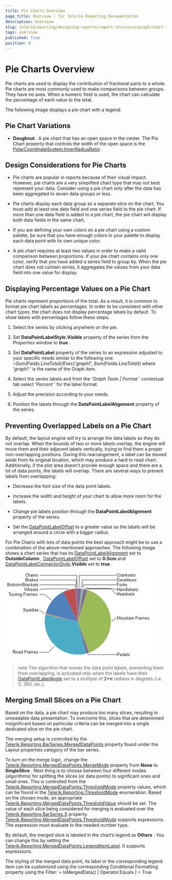 ```yaml
---
title: Pie Charts Overview
page_title: Overview | for Telerik Reporting Documentation
description: Overview
slug: telerikreporting/designing-reports/report-structure/graph/chart-types/pie-charts/overview
tags: overview
published: True
position: 0
---
```


# Pie Charts Overview



Pie charts are used to display the contribution of fractional parts to a whole. Pie charts are most commonly         used to make comparisons between groups. They have no axes. When a numeric field is used, the chart can calculate         the percentage of each value to the total.       

The following image displays a pie chart with a legend:

## Pie Chart Variations

* __Doughnut__ . A pie chart that has an open space in the center. The Pie Chart property that controls the width of the open space               is the                 [PolarCoordinateSystem.InnerRadiusRatio](https://docs.telerik.com/reporting/p-telerik-reporting-polarcoordinatesystem-innerradiusratio) .             

## Design Considerations for Pie Charts

* Pie charts are popular in reports because of their visual impact. However, pie charts are a very               simplified chart type that may not best represent your data. Consider using a pie chart only after the data has               been aggregated to seven data groups or less.             

* Pie charts display each data group as a separate slice on the chart. You must add at least one data               field and one series field to the pie chart. If more than one data field is added to a pie chart, the pie chart               will display both data fields in the same chart.             

* If you are defining your own colors on a pie chart using a custom palette, be sure that you have               enough colors in your palette to display each data point with its own unique color.             

* A pie chart requires at least two values in order to make a valid comparison between proportions.               If your pie chart contains only one color, verify that you have added a series field to group by. When the pie chart               does not contain series, it aggregates the values from your data field into one value for display.             

## Displaying Percentage Values on a Pie Chart

Pie charts represent proportions of the total. As a result, it is common to format pie chart           labels as percentages. In order to be consistent with other chart types, the chart does not display percentage labels by default.           To show labels with percentages follow these steps:         

1. Select the series by clicking anywhere on the pie.

1. Set __DataPointLabelStyle.Visible__  property of the series from the *Properties*  window to __true__ .             

1. Set __DataPointLabel__  property of the series to an expression adjusted to your specific needs similar to the following one: *=Sum(Fields.LineTotal)/Exec('graph1', Sum(Fields.LineTotal))*  where '*graph1* ' is the name of the Graph item.             

1. Select the series labels and from the '*Graph Tools | Format* ' contextual tab select '*Percent* ' for the label format.             

1. Adjust the precision according to your needs.

1. Position the labels through the __DataPointLabelAlignment__  property of the series.             

## Preventing Overlapped Labels on a Pie Chart

By default, the layout engine will try to arrange the data labels so they do not overlap. When the bounds of two or more labels overlap,           the engine will move them and their adjacent labels vertically, trying to find them a proper non-overlapping positions. During this rearrangement,           a label can be moved aside from its original location, which may produce a hard to read chart. Additionally, if the plot area doesn't provide           enough space and there are a lot of data points, the labels will overlap. There are several ways to prevent labels from overlapping:         

* Decrease the font size of the data point labels.

* Increase the width and height of your chart to allow more room for the labels.

* Change pie labels position through the __DataPointLabelAlignment__  property of the series.             

* Set the [DataPointLabelOffset](/reporting/api/Telerik.Reporting.BarSeries#Telerik_Reporting_BarSeries_DataPointLabelOffset) to a greater value               so the labels will be arranged around a circle with a bigger radius.             

For Pie Charts with lots of data points the best approach might be to use a combination of the above-mentioned approaches.           The following image shows a chart series that has its           [DataPointLabelAlignment](/reporting/api/Telerik.Reporting.BarSeries#Telerik_Reporting_BarSeries_DataPointLabelAlignment) set to __OutsideColumn__ ,           [DataPointLabelOffset](/reporting/api/Telerik.Reporting.BarSeries#Telerik_Reporting_BarSeries_DataPointLabelOffset) set to __0.5cm__            and [DataPointLabelConnectorStyle](/reporting/api/Telerik.Reporting.BarSeries#Telerik_Reporting_BarSeries_DataPointLabelConnectorStyle)__.Visible__            set to __true__ .           

  ![Outside Column Pie Chart](images/Graph/OutsideColumnPieChart.png)

>note The algorithm that moves the data point labels, preventing them from overlapping, is activated only when the labels have their             [DataPointLabelAngle](/reporting/api/Telerik.Reporting.GraphSeriesBase#Telerik_Reporting_GraphSeriesBase_DataPointLabelAngle) set to a multiple of  __2*π__  radians in degrees (i.e. 0, 360, etc.).           


## Merging Small Slices on a Pie Chart

Based on the data, a pie chart may produce too many slices, resulting in unreadable data presentation.           To overcome this, slices that are determined insignificant based on particular criteria can be merged into a single dedicated slice on the pie chart.         

The merging setup is controlled by the [Telerik.Reporting.BarSeries.MergedDataPoints](/reporting/api/Telerik.Reporting.BarSeries#Telerik_Reporting_BarSeries_MergedDataPoints) property            found under the Layout properties category of the bar series.         

To turn on the merge logic, change the [Telerik.Reporting.MergedDataPoints.MergeMode](/reporting/api/Telerik.Reporting.MergedDataPoints#Telerik_Reporting_MergedDataPoints_MergeMode) property            from __None__  to __SingleSlice__ . Next thing is to choose between four different modes (algorithms)            for splitting the slices (or data points) to significant ones and small ones. This is controlled from the            [Telerik.Reporting.MergedDataPoints.ThresholdMode](/reporting/api/Telerik.Reporting.MergedDataPoints#Telerik_Reporting_MergedDataPoints_ThresholdMode) property values,            which can be found in the [Telerik.Reporting.ThresholdMode](/reporting/api/Telerik.Reporting.ThresholdMode) enumeration.           Based on the chosen mode, an appropriate [Telerik.Reporting.MergedDataPoints.ThresholdValue](/reporting/api/Telerik.Reporting.MergedDataPoints#Telerik_Reporting_MergedDataPoints_ThresholdValue) should be set.           The value of each slice being considered for merging is evaluated over the [Telerik.Reporting.BarSeries.X](/reporting/api/Telerik.Reporting.BarSeries#Telerik_Reporting_BarSeries_X) property.           [Telerik.Reporting.MergedDataPoints.ThresholdMode](/reporting/api/Telerik.Reporting.MergedDataPoints#Telerik_Reporting_MergedDataPoints_ThresholdMode) supports expressions.            The expression must evaluate to the needed number type.         

By default, the merged slice is labeled in the chart’s legend as __Others__ . You can change this by setting the            [Telerik.Reporting.MergedDataPoints.LegendItemLabel](/reporting/api/Telerik.Reporting.MergedDataPoints#Telerik_Reporting_MergedDataPoints_LegendItemLabel). It supports expressions.         

The styling of the merged data point, its label or the corresponding legend item can be customized using the corresponding Conditional Formatting property using the Filter:                      = IsMergedData() | Operator.Equals | = True           
